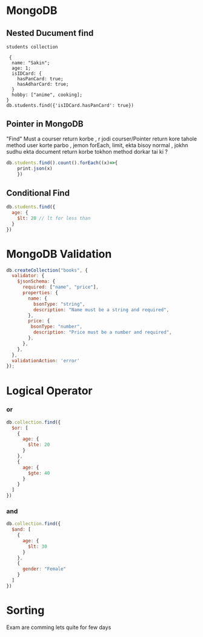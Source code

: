# MongoDB

## Nested Ducument find
```javaScirpt
students collection

 {
  name: "Sakin";
  age: 1;
  isIDCard: {
    hasPanCard: true;
    hasAdharCard: true;
  }
  hobby: ["anime", cooking];
}
db.students.find({'isIDCard.hasPanCard': true})

```


## Pointer in MongoDB
"Find" Must a courser return korbe , r jodi courser/Pointer return kore tahole method user korte parbo , jemon forEach, limit, ekta bisoy normal , jokhn sudhu ekta document return korbe tokhon method dorkar tai ki ? 
```javaScript
db.students.find().count().forEach((x)=>{
    print.json(x)
    })
```

## Conditional Find
```javascript
db.students.find({
  age: {
    $lt: 20 // lt for less than
  }
})
```

# MongoDB Validation 
```javaScript
db.createCollection("books", {
  validator: {
    $jsonSchema: {
      required: ["name", "price"],
      properties: {
        name: {
          bsonType: "string",
          description: "Name must be a string and required",
        },
        price: {
         bsonType: "number",
          description: "Price must be a number and required",
        },
      },
    },
  },
  validationAction: 'error'
});

```


# Logical Operator 
### or
```javaScript
db.collection.find({
  $or: [
    {
      age: {
        $lte: 20
      }
    },
    {
      age: {
        $gte: 40
      }
    }
  ]
})
```
### and
```javaScript
db.collection.find({
  $and: [
    {
      age: {
        $lt: 30
      }
    },
    {
      gender: "Female"
    }
  ]
})
```
# Sorting
Exam are comming lets quite for few days
